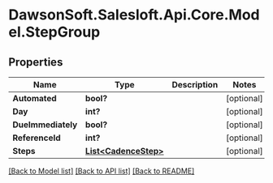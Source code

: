 # DawsonSoft.Salesloft.Api.Core.Model.StepGroup

## Properties

Name | Type | Description | Notes
------------ | ------------- | ------------- | -------------
**Automated** | **bool?** |  | [optional] 
**Day** | **int?** |  | [optional] 
**DueImmediately** | **bool?** |  | [optional] 
**ReferenceId** | **int?** |  | [optional] 
**Steps** | [**List&lt;CadenceStep&gt;**](CadenceStep.md) |  | [optional] 

[[Back to Model list]](../README.md#documentation-for-models) [[Back to API list]](../README.md#documentation-for-api-endpoints) [[Back to README]](../README.md)


